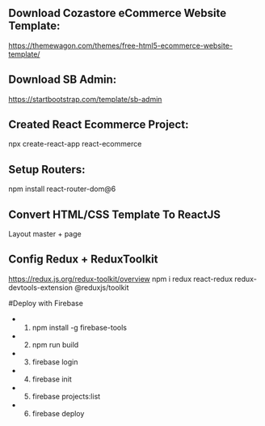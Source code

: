 ## Download Cozastore eCommerce Website Template: 
https://themewagon.com/themes/free-html5-ecommerce-website-template/

## Download SB Admin:
https://startbootstrap.com/template/sb-admin

## Created React Ecommerce Project:
npx create-react-app react-ecommerce

## Setup Routers:
npm install react-router-dom@6

## Convert HTML/CSS Template To ReactJS
Layout master + page

## Config Redux + ReduxToolkit
https://redux.js.org/redux-toolkit/overview
npm i redux react-redux redux-devtools-extension @reduxjs/toolkit


#Deploy with Firebase
- 1) npm install -g firebase-tools
- 2) npm run build
- 3) firebase login
- 4) firebase init
- 5) firebase projects:list
- 6) firebase deploy